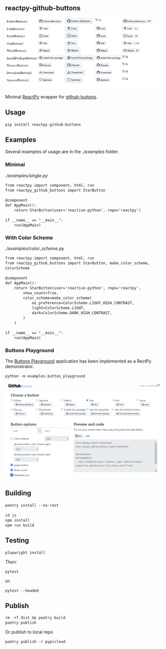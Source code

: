 ## reactpy-github-buttons

![](docs/showcase.png)


 Minimal [ReactPy] wrapper for [github-buttons].

## Usage

    pip install reactpy-github-buttons


## Examples

Several examples of usage are in the *./examples* folder.

### Minimal

*./examples/single.py*
```
from reactpy import component, html, run
from reactpy_github_buttons import StarButton

@component
def AppMain():
    return StarButton(user='reactive-python', repo='reactpy')

if __name__ == "__main__":
    run(AppMain)
```

### With Color Scheme

*./examples/color_scheme.py*
```
from reactpy import component, html, run
from reactpy_github_buttons import StarButton, make_color_scheme, ColorScheme

@component
def AppMain():
    return StarButton(user='reactive-python', repo='reactpy',
        show_count=True,
        color_scheme=make_color_scheme(
            no_preference=ColorScheme.LIGHT_HIGH_CONTRAST,
            light=ColorScheme.LIGHT,
            dark=ColorScheme.DARK_HIGH_CONTRAST,
        )
    )

if __name__ == "__main__":
    run(AppMain)
```

### Buttons Playground

The [Buttons Playground](https://buttons.github.io/) application has been implemented 
as a RectPy demonstrator.

    python -m examples.button_playground

![](./docs/playground.png)
## Building

    poetry install --no-root

    cd js
    npm install
    npm run build

## Testing

    playwright install

*Then:*

    pytest 

*or:*

    pytest --headed

## Publish 

    rm -rf dist && poetry build
    poetry publish

Or publish to local repo

    poetry publish -r pypicloud


[github-buttons]: https://github.com/buttons/github-buttons
[ReactPy]: https://github.com/reactive-python/reactpy